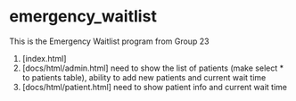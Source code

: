 # emergency_waitlist

This is the Emergency Waitlist program from Group 23

1. [index.html]
2. [docs/html/admin.html] need to show the list of patients (make select * to patients table), ability to add new patients and current wait time
3. [docs/html/patient.html] need to show patient info and current wait time
